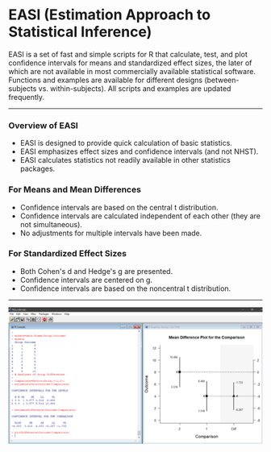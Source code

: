 # EASI (Estimation Approach to Statistical Inference)

EASI is a set of fast and simple scripts for R that calculate, test, and plot confidence intervals for means and standardized effect sizes, the later of which are not available in most commercially available statistical software. Functions and examples are available for different designs (between-subjects vs. within-subjects). All scripts and examples are updated frequently.

------

### Overview of EASI

- EASI is designed to provide quick calculation of basic statistics.
- EASI emphasizes effect sizes and confidence intervals (and not NHST).
- EASI calculates statistics not readily available in other statistics packages.

### For Means and Mean Differences

- Confidence intervals are based on the central t distribution.
- Confidence intervals are calculated independent of each other (they are not simultaneous).
- No adjustments for multiple intervals have been made.

### For Standardized Effect Sizes

- Both Cohen's d and Hedge's g are presented.
- Confidence intervals are centered on g.
- Confidence intervals are based on the noncentral t distribution.

------
![Screenshot](EASI.jpg)
